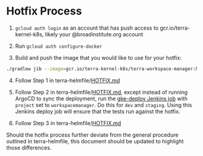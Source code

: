 # Hotfix Process

1) `gcloud auth login` as an account that has push access to gcr.io/terra-kernel-k8s, likely your @broadinstitute.org account

2) Run `gcloud auth configure-docker`

3) Build and push the image that you would like to use for your hotfix:

```sh
./gradlew jib --image=gcr.io/terra-kernel-k8s/terra-workspace-manager:hotfix-<DATE>
```

4) Follow Step 1 in terra-helmfile/[HOTFIX.md](https://github.com/broadinstitute/terra-helmfile/blob/master/docs/HOTFIX.md)


5) Follow Step 2 in terra-helmfile/[HOTFIX.md](https://github.com/broadinstitute/terra-helmfile/blob/master/docs/HOTFIX.md), except instead of running ArgoCD to sync the deployment, run the [gke-deploy Jenkins job](https://fc-jenkins.dsp-techops.broadinstitute.org/job/gke-deploy/) with `project` set to `workspacemanager`. Do this for `dev` and `staging`. Using this Jenkins deploy job will ensure that the tests run against the hotfix.


6) Follow Step 3 in terra-helmfile/[HOTFIX.md](https://github.com/broadinstitute/terra-helmfile/blob/master/docs/HOTFIX.md)


Should the hotfix process further deviate from the general procedure outlined in terra-helmfile, this document should be updated to highlight those differences.
